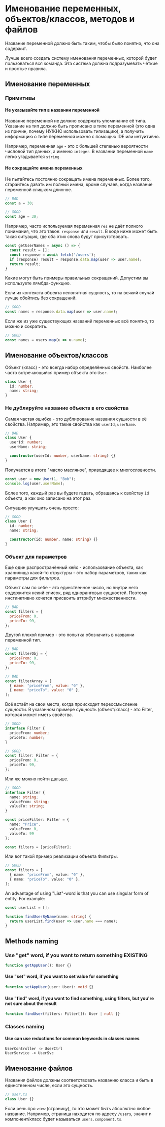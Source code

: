 # Именование переменных, объектов/классов, методов и файлов

Название переменной должно быть таким, чтобы было понятно, что она содержит.

Лучше всего создать систему именования переменных, которой будет пользоваться вся команда. Эта система должна подразумевать чёткие и простые правила.

## Именование переменных

### Примитивы

#### Не указывайте тип в названии переменной

Название переменной не должно содержать упоминание её типа. Указание на тип должно быть прописано в типе переменной (это одна из причин, почему НУЖНО использовать типизацию), а получить информацию о типе переменной можно с помощью IDE или интуитивно.

Например, переменная `age` - это с большей степенью вероятности числовой тип данных, а именно `integer`. В названии переменной `name` легко угадывается `string`.

#### Не сокращайте имена переменных

Не пытайтесь постоянно сокращать имена переменных. Более того, старайтесь давать им полный имена, кроме случаев, когда название переменной слишком длинное.

```js
// BAD
const a = 30;

// GOOD
const age = 30;
```

Например, часто используемая переменная `res` не даёт полного понимания, что это такое: `response` или `result`. В коде ниже может быть такая ситуация, где оба этих слова будут присутствовать.

```js
const getUserNames = async () => {
  const result = [];
  const response = await fetch('/users');
  if (response) result = response.data.map(user => user.name);
  return result;
}
```

Какие могут быть примеры правильных сокращений. Допустим вы используете лямбда-функцию.

Если из контекста объекта непонятная сущность, то на всякий случай лучше обойтись без сокращений.

```js
// GOOD
const names = response.data.map(user => user.name);
```

Если же из уже существующих названий переменных всё понятно, то можно и сократить.

```js
// GOOD
const names = users.map(u => u.name);
```

## Именование объектов/классов

Объект (класс) - это всегда набор определённых свойств. Наиболее часто встречающийся пример объекта это `User`.

```ts
class User {
  id: number;
  name: string;
}
```

### Не дублируйте название объекта в его свойства

Самая частая ошибка - это дублирование названия сущности в её свойства. Например, это такие свойства как `userId`, `userName`.

```ts
// BAD
class User {
  userId: number;
  userName: string;

  constructor(userId: number, userName: string) {}
}
```

Получается в итоге "масло масляное", приводящее к многословности.

```ts
const user = new User(1, "Bob");
console.log(user.userName);
```

Более того, каждый раз вы будете гадать, обращаясь к свойству `id` объекта, а как оно записано на этот раз.

Ситуацию улучшить очень просто:

```ts
// GOOD
class User {
  id: number;
  name: string;

  constructor(id: number, name: string) {}
}
```

### Объект для параметров

Ещё один распространённый кейс - использование объекта, как хранилища какой-то структуры - это набор параметров, таких как параметры для фильтров.

Объект сам по себе - это единственное число, но внутри него содержится некий список, ряд одноранговых сущностей. Поэтому инстинктивно хочется присвоить аттрибут множественности.

```js
// BAD
const filters = {
  priceFrom: 0,
  priceTo: 99,
};
```

Другой плохой пример - это попытка обозначить в названии переменной тип.

```js
// BAD
const filterObj = {
  priceFrom: 0,
  priceTo: 99,
};

// BAD
const filterArray = [
  { name: "priceFrom", value: "0" },
  { name: "priceTo", value: "0" },
];
```

Всё встаёт на свои места, когда происходит переосмысление сущности. В указанном примере сущность (объект/класс) - это Filter, которая может иметь свойства.

```ts
// GOOD
interface Filter {
  priceFrom: number;
  priceTo: number;
}

// GOOD
const filter: Filter = {
  priceFrom: 0,
  priceTo: 99,
};
```

Или же можно пойти дальше.

```ts
// GOOD
interface Filter {
  name: string;
  valueFrom: string;
  valueTo: string;
}

const priceFilter: Filter = {
  name: "Price",
  valueFrom: 0,
  valueTo: 99
};

const filters = [priceFilter];
```

Или вот такой пример реализации объекта Фильтры.

```ts
// GOOD
const filters = [
  { name: "priceFrom", value: "0" },
  { name: "priceTo", value: "0" },
];
```

An advantage of using "List"-word is that you can use singular form of entity. For example:

```ts
const userList = [];

function findUserByName(name: string) {
  return userList.find(user => user.name === name);
}
```

## Methods naming

### Use "get" word, if you want to return something EXISTING

```ts
function getAppUser(): User {}
```

#### Use "set" word, if you want to set value for something

```ts
function setAppUser(user: User): void {}
```

#### Use "find" word, if you want to find something, using filters, but you're not sure about the result

```ts
function findUser(filters: Filter[]): User | null {}
```

### Classes naming

#### Use can use reductions for common keywords in classes names

```text
UserController -> UserCtrl
UserService -> UserSvc
```

## Именование файлов

Названия файлов должны соответствовать названию класса и быть в единственном числе, если это сущность.

```ts
// user.ts
class User {}
```

Если речь про `view` (страницу), то это может быть абсолютно любое название. Например, страница находится по адресу `/users`, значит и компонент/класс будет называться `users.component.ts`.
